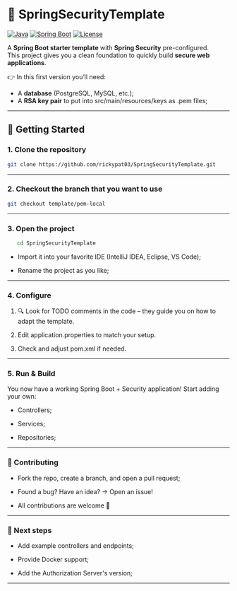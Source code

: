 # 🔐 SpringSecurityTemplate

[![Java](https://img.shields.io/badge/Java-21-red?logo=openjdk)](https://openjdk.org/)
[![Spring Boot](https://img.shields.io/badge/Spring%20Boot-3.x-brightgreen?logo=springboot)](https://spring.io/projects/spring-boot)
[![License](https://img.shields.io/github/license/rickypat03/SpringSecurityTemplate)](LICENSE)

A **Spring Boot starter template** with **Spring Security** pre-configured.  
This project gives you a clean foundation to quickly build **secure web applications**.

👉 In this first version you’ll need:
- A **database** (PostgreSQL, MySQL, etc.);
- A **RSA key pair** to put into src/main/resources/keys as .pem files;

---

## 🚀 Getting Started

### 1. Clone the repository
```bash
git clone https://github.com/rickypat03/SpringSecurityTemplate.git
```

---

### 2. Checkout the branch that you want to use

```bash
git checkout template/pem-local
```

---

### 3. Open the project
```bash
   cd SpringSecurityTemplate
```

- Import it into your favorite IDE (IntelliJ IDEA, Eclipse, VS Code);

- Rename the project as you like;

---

### 4. Configure

1. 🔍 Look for TODO comments in the code – they guide you on how to adapt the template.

2. Edit application.properties to match your setup.

3. Check and adjust pom.xml if needed.

---

### 5. Run & Build

You now have a working Spring Boot + Security application!
Start adding your own:

- Controllers;

- Services;

- Repositories;

---

### 🤝 Contributing

- Fork the repo, create a branch, and open a pull request;

- Found a bug? Have an idea? → Open an issue!

- All contributions are welcome 🙌

---

### 📌 Next steps

- Add example controllers and endpoints;

- Provide Docker support;

- Add the Authorization Server's version;

---
